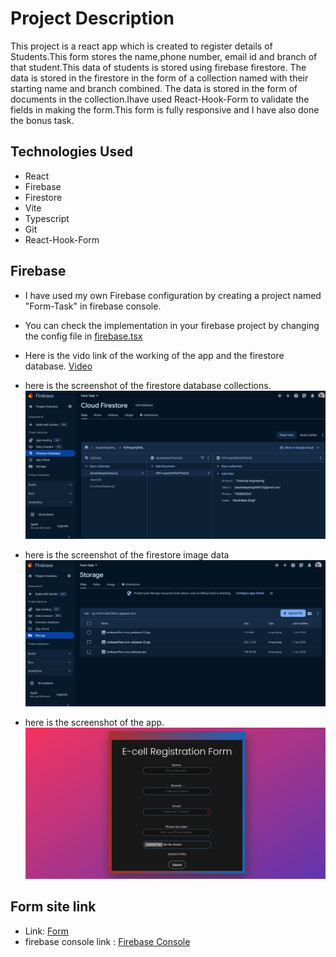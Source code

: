 # Project Description

This project is a react app  which is created to register details of Students.This form stores the name,phone number, email id and branch of that student.This data of students is stored using firebase firestore. The data is stored in the firestore in the form of a collection named with their starting name and branch combined. The data is stored in the form of documents in the collection.Ihave used React-Hook-Form to validate the fields in making the form.This form is fully responsive and I have also done the bonus task.

## Technologies Used
- React
- Firebase
- Firestore
- Vite
- Typescript
- Git
- React-Hook-Form

## Firebase
- I have used my own Firebase configuration by creating a project named "Form-Task" in firebase console. 
- You can check the implementation in your firebase project by changing the config file in [firebase.tsx](./src/firebase.tsx)

- Here is the vido link of the working of the app and the firestore database.
  [Video](https://drive.google.com/file/d/1-srO7vc-TEzKO6y2ToP2eWaUf_wlq3U0/view?usp=sharing)

- here is the screenshot of the firestore database collections.
  ![Firestore](./public/datastore.png)
- here is the screenshot of the firestore image data
  ![Firestore](./public/imagestore.png)
- here is the screenshot of the app.
  ![Image](./public/newform.png)  

## Form site link
- Link: [Form](https://tech-team-expansion-form-task-2024.vercel.app/)
- firebase console link : [Firebase Console](https://console.firebase.google.com/project/form-task-5bb7c/overview)

